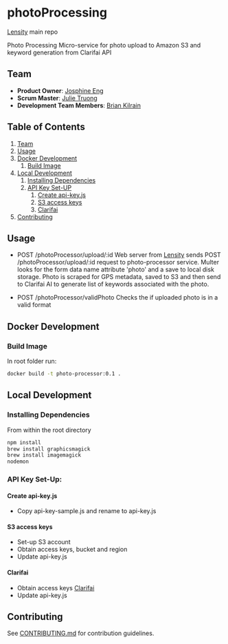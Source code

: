# photoProcessing

[Lensity](https://github.com/preposterous-kumquat/preposterous-kumquat) main repo

Photo Processing Micro-service for photo upload to Amazon S3 and keyword generation from Clarifai API

## Team
  - __Product Owner__: [Josphine Eng](https://github.com/ChirpingMermaid)
  - __Scrum Master__: [Julie Truong](https://github.com/Truong-Julie)
  - __Development Team Members__: [Brian Kilrain](https://github.com/bkilrain)


## Table of Contents

1. [Team](#team)
1. [Usage](#usage)
1. [Docker Development](#docker-development)
    1. [Build Image](#build-image)
1. [Local Development](#local-development)
    1. [Installing Dependencies](#installing-dependencies)
    1. [API Key Set-UP](#api-key-set-up)
        1. [Create api-key.js](#create-api-key.js)
        1. [S3 access keys](#s3-access-keys)
        1. [Clarifai](#clarifai)
1. [Contributing](#contributing)

## Usage

- POST /photoProcessor/upload/:id 
Web server from [Lensity](https://github.com/preposterous-kumquat/preposterous-kumquat) sends POST /photoProcessor/upload/:id request to photo-processor service. Multer looks for the form data name attribute 'photo' and a save to local disk storage. Photo is scraped for GPS metadata, saved to S3 and then send to Clarifai AI to generate list of keywords associated with the photo.

- POST /photoProcessor/validPhoto
Checks the if uploaded photo is in a valid format

## Docker Development

### Build Image

In root folder run:
```sh
docker build -t photo-processor:0.1 .
```

## Local Development

### Installing Dependencies
From within the root directory
```sh
npm install
brew install graphicsmagick
brew install imagemagick
nodemon
```

### API Key Set-Up:
#### Create api-key.js

* Copy api-key-sample.js and rename to api-key.js

#### S3 access keys
* Set-up S3 account
* Obtain access keys, bucket and region
* Update api-key.js

#### Clarifai
* Obtain access keys [Clarifai](https://developer.clarifai.com/signup/)
* Update api-key.js


## Contributing

See [CONTRIBUTING.md](CONTRIBUTING.md) for contribution guidelines.
